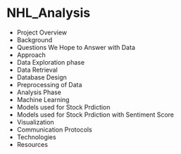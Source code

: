# NHL_Analysis

-  Project Overview
  -  Background
  -  Questions We Hope to Answer with Data
  -  Approach
-  Data Exploration phase
  -  Data Retrieval
  -  Database Design
  -  Preprocessing of Data
-  Analysis Phase
-  Machine Learning
  -  Models used for Stock Prdiction
  -  Models used for Stock Prdiction with Sentiment Score
-  Visualization
-  Communication Protocols
-  Technologies
-  Resources
